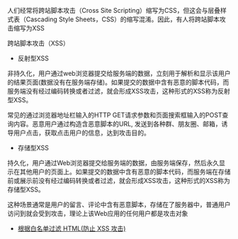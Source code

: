 人们经常将跨站脚本攻击（Cross Site Scripting）缩写为CSS，但这会与层叠样式表（Cascading Style Sheets，CSS）的缩写混淆。因此，有人将跨站脚本攻击缩写为XSS

跨站脚本攻击（XSS）

* 反射型XSS

非持久化，用户通过web浏览器提交给服务端的数据，立刻用于解析和显示该用户的结果页面(数据没有在服务端存储)。如果提交的数据中含有恶意的脚本代码，而服务端没有经过编码转换或者过滤，就会形成XSS攻击，这种形式的XSS称为反射型XSS。

常见的通过浏览器地址栏输入的HTTP GET请求参数和页面搜索框输入的POST查询内容。恶意用户通过构造含恶意脚本的URL, 发送到各种群、朋友圈、邮箱，诱导用户点击，获取点击用户的信息，达到攻击目的。


* 存储型XSS

持久化，用户通过Web浏览器提交给服务端的数据，由服务端保存，然后永久显示在其他用户的页面上。如果提交的数据中含有恶意的脚本代码，而服务端在存储前或展示前没有经过编码转换或者过滤，就会形成XSS攻击，这种形式的XSS称为存储型XSS。

这种场景通常是用户的留言、评论中含有恶意脚本，存储在了服务器中，普通用户访问到就会受到攻击，理论上该Web应用的任何用户都是攻击对象



* [根据白名单过滤 HTML(防止 XSS 攻击)](https://github.com/leizongmin/js-xss/blob/master/README.zh.md)
